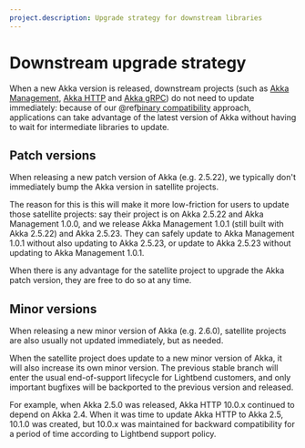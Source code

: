 ```yaml
---
project.description: Upgrade strategy for downstream libraries
---
```

# Downstream upgrade strategy

When a new Akka version is released, downstream projects (such as
[Akka Management](https://doc.akka.io/docs/akka-management/current/),
[Akka HTTP](https://doc.akka.io/docs/akka-http/current/) and
[Akka gRPC](https://doc.akka.io/docs/akka-grpc/current/))
do not need to update immediately: because of our
@ref[binary compatibility](../common/binary-compatibility-rules.md) approach,
applications can take advantage of the latest version of Akka without having to
wait for intermediate libraries to update.

## Patch versions

When releasing a new patch version of Akka (e.g. 2.5.22), we typically don't
immediately bump the Akka version in satellite projects.

The reason for this is this will make it more low-friction for users to update
those satellite projects: say their project is on Akka 2.5.22 and
Akka Management 1.0.0, and we release Akka Management 1.0.1 (still built with
Akka 2.5.22) and Akka 2.5.23. They can safely update to Akka Management 1.0.1
without also updating to Akka 2.5.23, or update to Akka 2.5.23 without updating
to Akka Management 1.0.1.

When there is any advantage for the satellite project to upgrade the Akka patch
version, they are free to do so at any time.

## Minor versions

When releasing a new minor version of Akka (e.g. 2.6.0), satellite projects are
also usually not updated immediately, but as needed.

When the satellite project does update to a new minor version of Akka, it will
also increase its own minor version. The previous stable branch will enter the
usual end-of-support lifecycle for Lightbend customers, and only important
bugfixes will be backported to the previous version and released.

For example, when Akka 2.5.0 was released, Akka HTTP 10.0.x continued to depend
on Akka 2.4. When it was time to update Akka HTTP to Akka 2.5, 10.1.0 was
created, but 10.0.x was maintained for backward compatibility for a period of
time according to Lightbend support policy.
